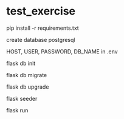 # test_exercise

pip install -r requirements.txt

create database postgresql

HOST, USER, PASSWORD, DB_NAME in .env

flask db init

flask db migrate

flask db upgrade

flask seeder

flask run


